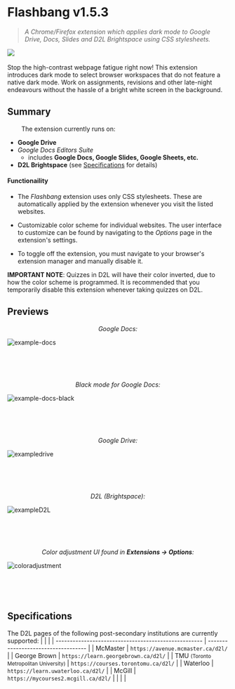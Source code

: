 # Flashbang v1.5.3
>*A Chrome/Firefox extension which applies dark mode to Google Drive, Docs, Slides and *D2L Brightspace* using CSS stylesheets.* 

<img src="https://github.com/user-attachments/assets/13147961-ed87-4929-a2e5-506f983a2a68" style="display: block; margin-left: auto; margin-right: auto;"><br>
Stop the high-contrast webpage fatigue right now! This extension introduces dark mode to select browser workspaces that do not feature a native dark mode. Work on assignments, revisions and other late-night endeavours without the hassle of a bright white screen in the background.
<br>

## Summary
&emsp;&emsp;
The extension currently runs on:
* **Google Drive**
* *Google Docs Editors Suite*
    * includes **Google Docs, Google Slides, Google Sheets, etc.**
* **D2L Brightspace** (see [Specifications](#specifications) for details)

<h4>Functionaility</h4>

* The *Flashbang* extension uses only CSS stylesheets. These are automatically applied by the extension whenever you visit the listed websites. 

* Customizable color scheme for individual websites. The user interface to customize can be found by navigating to the *Options* page in the extension's settings.
* To toggle off the extension, you must navigate to your browser's extension manager and manually disable it.

<b>IMPORTANT NOTE</b>: Quizzes in D2L will have their color inverted, due to how the color scheme is programmed. It is recommended that you temporarily disable this extension whenever taking quizzes on D2L.

## Previews
<p align=center><em>Google Docs:</em></p>

![example-docs](https://github.com/user-attachments/assets/9115892a-3713-4b49-8bc0-e4cdd6996d0f)

<br><br><br>

<p align=center><em>Black mode for Google Docs:</em></p>

![example-docs-black](https://github.com/user-attachments/assets/592d95e7-a016-49bc-9ba1-b2980af1fdd2)

<br><br><br>

<p align=center><em>Google Drive:</em></p>

![exampledrive](https://github.com/user-attachments/assets/83f47bf5-1314-4090-8d11-73a3a332079f)

<br><br><br>

<p align=center><em>D2L (Brightspace):</em></p>

![exampleD2L](https://github.com/user-attachments/assets/d93288c4-3d20-4e26-bc32-db53477ccd98)

<br><br><br>

<p align=center><em>Color adjustment UI found in <b>Extensions -> Options</b>:</em></p>

![coloradjustment](https://github.com/user-attachments/assets/8eb93022-466e-49c5-b05b-f576cbee8b66)

<br><br><br>

## Specifications
The D2L pages of the following post-secondary institutions are currently supported:
|                                                      |                                     |
| ---------------------------------------------------- | ----------------------------------- |
| McMaster                                             | `https://avenue.mcmaster.ca/d2l/`   |
| George Brown                                         | `https://learn.georgebrown.ca/d2l/` |
| TMU <small>(Toronto Metropolitan University)</small> | `https://courses.torontomu.ca/d2l/` |
| Waterloo                                             | `https://learn.uwaterloo.ca/d2l/`   |
| McGill                                               | `https://mycourses2.mcgill.ca/d2l/` |
|                                                      |                                     |
